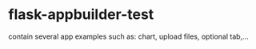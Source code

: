 # flask-appbuilder-test
contain several app examples such as: chart, upload files, optional tab,...
